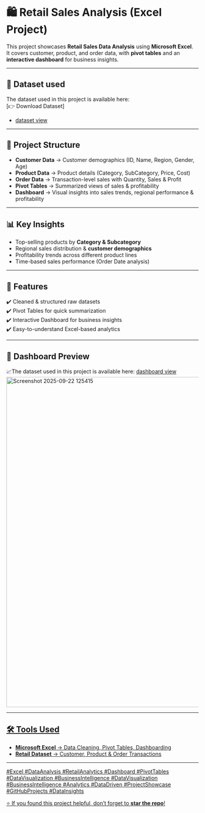 # 🛍️ Retail Sales Analysis (Excel Project)

This project showcases **Retail Sales Data Analysis** using **Microsoft Excel**.  
It covers customer, product, and order data, with **pivot tables** and an **interactive dashboard** for business insights.  

---

## 📂 Dataset used
The dataset used in this project is available here:  
[👉 Download Dataset]
 - <a href="https://github.com/Simrannegi02/Retail-Sales-Analysis/blob/a7f47acb66bd19310f85a15c3a573eade872d468/Retail%20sales%20final%20project.xlsx">dataset view</a>


---
## 📂 Project Structure
- **Customer Data** → Customer demographics (ID, Name, Region, Gender, Age)  
- **Product Data** → Product details (Category, SubCategory, Price, Cost)  
- **Order Data** → Transaction-level sales with Quantity, Sales & Profit  
- **Pivot Tables** → Summarized views of sales & profitability  
- **Dashboard** → Visual insights into sales trends, regional performance & profitability  

---

## 📊 Key Insights
- Top-selling products by **Category & Subcategory**  
- Regional sales distribution & **customer demographics**  
- Profitability trends across different product lines  
- Time-based sales performance (Order Date analysis)  

---

## 🚀 Features
✔️ Cleaned & structured raw datasets  
✔️ Pivot Tables for quick summarization  
✔️ Interactive Dashboard for business insights  
✔️ Easy-to-understand Excel-based analytics  

---

## 📸 Dashboard Preview
📈The dataset used in this project is available here:
<a href="https://github.com/Simrannegi02/Retail-Sales-Analysis/commit/fd747aa9dcfcb9067ac606a145744323e82fdc0d">dashboard view
<img width="1588" height="865" alt="Screenshot 2025-09-22 125415" src="https://github.com/user-attachments/assets/beb1db02-e1cc-4649-9ed6-f77369dd15b6" />


---

## 🛠️ Tools Used
- **Microsoft Excel** → Data Cleaning, Pivot Tables, Dashboarding  
- **Retail Dataset** → Customer, Product & Order Transactions  

---
#Excel #DataAnalysis #RetailAnalytics #Dashboard #PivotTables #DataVisualization #BusinessIntelligence 
#DataVisualization #BusinessIntelligence #Analytics #DataDriven 
#ProjectShowcase #GitHubProjects #DataInsights

⭐ If you found this project helpful, don’t forget to **star the repo**!
